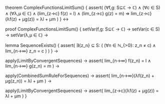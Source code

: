 theorem ComplexFunctionsLimitSum() {
  assert(
    (∀f,g: S⊆ℂ → ℂ) ∧
    (∀c ∈ S) ∧
    (∀λ,μ ∈ ℂ) ∧
    (lim_{z→c} f(z) = l) ∧
    (lim_{z→c} g(z) = m) 
    ⇒
    lim_{z→c}(λf(z) + μg(z)) = λl + μm
  )
} ↔

proof ComplexFunctionsLimitSum() {
  setVar(f,g: S⊆ℂ → ℂ) →
  setVar(c ∈ S) →
  setVar(λ,μ ∈ ℂ) →
  
  lemma SequenceExists() {
    assert(
      ∃{z_n} ⊆ S: (
        (∀n ∈ ℕ_{>0}: z_n ≠ c) ∧
        lim_{n→∞} z_n = c
      )
    )
  } →
  
  apply(LimitByConvergentSequences) →
  assert(
    lim_{n→∞} f(z_n) = l ∧
    lim_{n→∞} g(z_n) = m
  ) →
  
  apply(CombinedSumRuleForSequences) →
  assert(
    lim_{n→∞}(λf(z_n) + μg(z_n)) = λl + μm
  ) →
  
  apply(LimitByConvergentSequences) →
  assert(
    lim_{z→c}(λf(z) + μg(z)) = λl + μm
  )
}